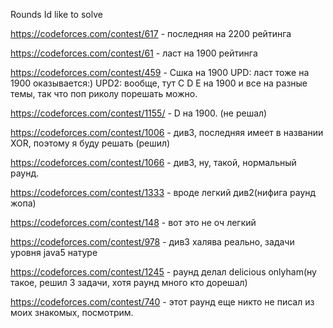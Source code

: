 Rounds Id like to solve


https://codeforces.com/contest/617 - последняя на 2200 рейтинга

https://codeforces.com/contest/61 - ласт на 1900 рейтинга


https://codeforces.com/contest/459 - Сшка на 1900
UPD: ласт тоже на 1900 оказывается:) 
UPD2: вообще, тут C D E на 1900 и все на разные темы, так что поп риколу порешать можно.



https://codeforces.com/contest/1155/ - D на 1900. (не решал)



https://codeforces.com/contest/1006 - див3, последняя имеет в названии XOR, поэтому я буду решать (решил)


https://codeforces.com/contest/1066 - див3, ну, такой, нормальный раунд.


https://codeforces.com/contest/1333 - вроде легкий див2(нифига раунд жопа)



https://codeforces.com/contest/148 - вот это не оч легкий

https://codeforces.com/contest/978 - див3 халява реально, задачи уровня java5 натуре



https://codeforces.com/contest/1245 - раунд делал delicious onlyham(ну такое, решил 3 задачи, хотя раунд много кто дорешал)




https://codeforces.com/contest/740 - этот раунд еще никто не писал из моих знакомых, посмотрим.